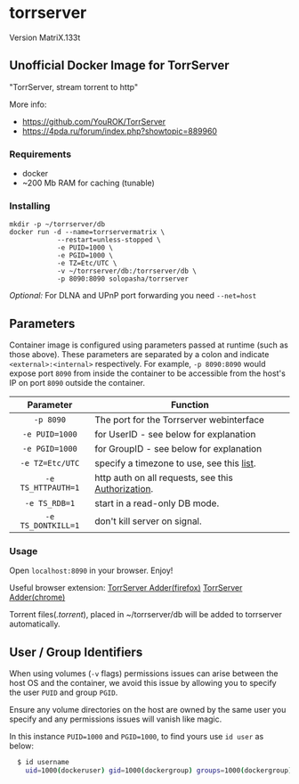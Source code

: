 # torrserver

Version MatriX.133t

## Unofficial Docker Image for TorrServer

"TorrServer, stream torrent to http"

More info:

- <https://github.com/YouROK/TorrServer>
- <https://4pda.ru/forum/index.php?showtopic=889960>

### Requirements

- docker
- ~200 Mb RAM for caching (tunable)

### Installing

```shell
mkdir -p ~/torrserver/db
docker run -d --name=torrservermatrix \
            --restart=unless-stopped \
            -e PUID=1000 \
            -e PGID=1000 \
            -e TZ=Etc/UTC \
            -v ~/torrserver/db:/torrserver/db \
            -p 8090:8090 solopasha/torrserver
```

*Optional:*
For DLNA and UPnP port forwarding you need ``` --net=host ```

## Parameters

Container image is configured using parameters passed at runtime (such as those above). These parameters are separated by a colon and indicate `<external>:<internal>` respectively. For example, `-p 8090:8090` would expose port `8090` from inside the container to be accessible from the host's IP on port `8090` outside the container.

| Parameter | Function |
| :----: | --- |
| `-p 8090` | The port for the Torrserver webinterface |
| `-e PUID=1000` | for UserID - see below for explanation |
| `-e PGID=1000` | for GroupID - see below for explanation |
| `-e TZ=Etc/UTC` | specify a timezone to use, see this [list](https://en.wikipedia.org/wiki/List_of_tz_database_time_zones#List). |
| `-e TS_HTTPAUTH=1` | http auth on all requests, see this [Authorization](https://github.com/YouROK/TorrServer#authorization). |
| `-e TS_RDB=1` | start in a read-only DB mode. |
| `-e TS_DONTKILL=1` | don't kill server on signal. |

### Usage

Open ```localhost:8090``` in your browser. Enjoy!

Useful browser extension:
[TorrServer Adder(firefox)](https://addons.mozilla.org/en-US/firefox/addon/torrserver-adder/)
[TorrServer Adder(chrome)](https://chrome.google.com/webstore/detail/torrserver-adder/ihphookhabmjbgccflngglmidjloeefg?hl=en)

Torrent files(*.torrent*), placed in ~/torrserver/db will be added to torrserver automatically.

## User / Group Identifiers

When using volumes (`-v` flags) permissions issues can arise between the host OS and the container, we avoid this issue by allowing you to specify the user `PUID` and group `PGID`.

Ensure any volume directories on the host are owned by the same user you specify and any permissions issues will vanish like magic.

In this instance `PUID=1000` and `PGID=1000`, to find yours use `id user` as below:

```bash
  $ id username
    uid=1000(dockeruser) gid=1000(dockergroup) groups=1000(dockergroup)
```

